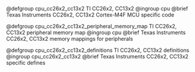 @defgroup       cpu_cc26x2_cc13x2 TI CC26x2, CC13x2
@ingroup        cpu
@brief          Texas Instruments CC26x2, CC13x2 Cortex-M4F MCU specific code

@defgroup       cpu_cc26x2_cc13x2_peripheral_memory_map TI CC26x2, CC13x2 peripheral memory map
@ingroup        cpu
@brief          Texas Instruments CC26x2, CC13x2 memory mappings for peripherals

@defgroup       cpu_cc26x2_cc13x2_definitions TI CC26x2, CC13x2 definitions
@ingroup        cpu_cc26x2_cc13x2
@brief          Texas Instruments CC26x2, CC13x2 specific defines

